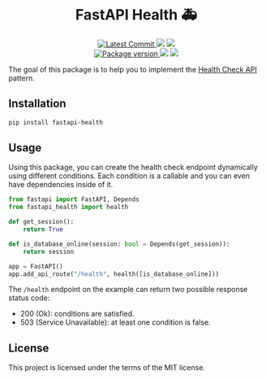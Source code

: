 <h1 align="center">
    <strong>FastAPI Health 🚑️</strong>
</h1>
<p align="center">
    <a href="https://github.com/Kludex/fastapi-health" target="_blank">
        <img src="https://img.shields.io/github/last-commit/Kludex/fastapi-health" alt="Latest Commit">
    </a>
        <img src="https://img.shields.io/github/workflow/status/Kludex/fastapi-health/Test">
        <img src="https://img.shields.io/codecov/c/github/Kludex/fastapi-health">
    <br />
    <a href="https://pypi.org/project/fastapi-health" target="_blank">
        <img src="https://img.shields.io/pypi/v/fastapi-health" alt="Package version">
    </a>
    <img src="https://img.shields.io/pypi/pyversions/fastapi-health">
    <img src="https://img.shields.io/github/license/Kludex/fastapi-health">
</p>

The goal of this package is to help you to implement the [Health Check API](https://microservices.io/patterns/observability/health-check-api.html) pattern.

## Installation

``` bash
pip install fastapi-health
```

## Usage

Using this package, you can create the health check endpoint dynamically using different conditions. Each condition is a
callable and you can even have dependencies inside of it.

```python
from fastapi import FastAPI, Depends
from fastapi_health import health

def get_session():
    return True

def is_database_online(session: bool = Depends(get_session)):
    return session

app = FastAPI()
app.add_api_route("/health", health([is_database_online]))
```

The `/health` endpoint on the example can return two possible response status code:
- 200 (Ok): conditions are satisfied.
- 503 (Service Unavailable): at least one condition is false.

## License

This project is licensed under the terms of the MIT license.
